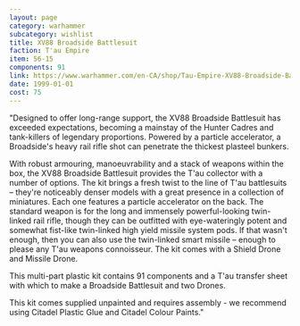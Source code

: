 ```yaml
---
layout: page
category: warhammer
subcategory: wishlist
title: XV88 Broadside Battlesuit
faction: T'au Empire
item: 56-15
components: 91
link: https://www.warhammer.com/en-CA/shop/Tau-Empire-XV88-Broadside-Battlesuit-2017
date: 1999-01-01
cost: 75
---
```


"Designed to offer long-range support, the XV88 Broadside Battlesuit has exceeded expectations, becoming a mainstay of the Hunter Cadres and tank-killers of legendary proportions. Powered by a particle accelerator, a Broadside's heavy rail rifle shot can penetrate the thickest plasteel bunkers.

With robust armouring, manoeuvrability and a stack of weapons within the box, the XV88 Broadside Battlesuit provides the T'au collector with a number of options. The kit brings a fresh twist to the line of T'au battlesuits – they're noticeably denser models with a great presence in a collection of miniatures. Each one features a particle accelerator on the back. The standard weapon is for the long and immensely powerful-looking twin-linked rail rifle, though they can be outfitted with eye-wateringly potent and somewhat fist-like twin-linked high yield missile system pods. If that wasn't enough, then you can also use the twin-linked smart missile – enough to please any T'au weapons connoisseur. The kit comes with a Shield Drone and Missile Drone.

This multi-part plastic kit contains 91 components and a T'au transfer sheet with which to make a Broadside Battlesuit and two Drones.

This kit comes supplied unpainted and requires assembly - we recommend using Citadel Plastic Glue and Citadel Colour Paints."
